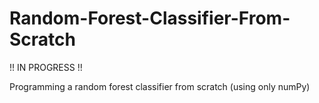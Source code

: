 # Random-Forest-Classifier-From-Scratch
!! IN PROGRESS !!

Programming a random forest classifier from scratch (using only numPy)
